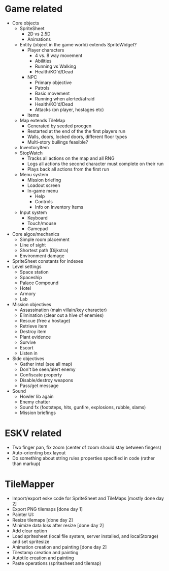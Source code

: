 Game related
============

 - Core objects
    - SpriteSheet
        - 2D vs 2.5D
        - Animations
    - Entity (object in the game world) extends SpriteWidget?
      - Player characters
        - 4 vs. 8 way movement
        - Abilities
        - Running vs Walking
        - Health/KO'd/Dead
      - NPC
        - Primary objective
        - Patrols
        - Basic movement
        - Running when alerted/afraid
        - Health/KO'd/Dead
        - Attacks (on player, hostages etc)
      - Items
    - Map extends TileMap
      - Generated by seeded procgen
      - Restarted at the end of the the first players run
      - Walls, doors, locked doors, different floor types
      - Multi-story builings feasible?
    - InventoryItem
    - StopWatch
        - Tracks all actions on the map and all RNG
        - Logs all actions the second character must complete on their run
        - Plays back all actions from the first run
    - Menu system
        - Mission briefing
        - Loadout screen
        - In-game menu
            - Help
            - Controls
            - Info on Inventory Items
    - Input system
        - Keyboard
        - Touch/mouse
        - Gamepad
 - Core algos/mechanics
    - Simple room placement
    - Line of sight
    - Shortest path (Dijkstra)
    - Environment damage
 - SpriteSheet constants for indexes
 - Level settings
    - Space station
    - Spaceship
    - Palace Compound
    - Hotel
    - Armory
    - Lab
 - Mission objectives
    - Assassination (main villain/key character)
    - Elimination (clear out a hive of enemies)
    - Rescue (free a hostage)
    - Retrieve item
    - Destroy item
    - Plant evidence
    - Survive
    - Escort 
    - Listen in
 - Side objectives
    - Gather intel (see all map)
    - Don't be seen/alert enemy
    - Confiscate property
    - Disable/destroy weapons
    - Pass/get message
 - Sound
    - Howler lib again
    - Enemy chatter
    - Sound fx (footsteps, hits, gunfire, explosions, rubble, slams)
    - Mission briefings

ESKV related
============
 - Two finger pan, fix zoom (center of zoom should stay between fingers)
 - Auto-orienting box layout
 - Do something about string rules properties specified in code (rather than markup)

TileMapper
==========
 - Import/export eskv code for SpriteSheet and TileMaps [mostly done day 2]
 - Export PNG tilemaps [done day 1]
 - Painter UI:
  - Resize tilemaps [done day 2]
  - Minimize data loss after resize [done day 2]
  - Add clear option
 - Load spritesheet (local file system, server installed, and localStorage) and set spritesize
 - Animation creation and painting [done day 2]
 - Tilestamp creation and painting
 - Autotile creation and painting
 - Paste operations (spritesheet and tilemap)

